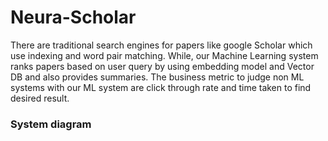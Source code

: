 # Neura-Scholar

There are traditional search engines for papers like google Scholar which use indexing and word pair matching. While, our Machine Learning system ranks papers based on user query by using embedding model and Vector DB and also provides summaries.
The business metric to judge non ML systems with our ML system are click through rate and time taken to find desired result. 


### System diagram
